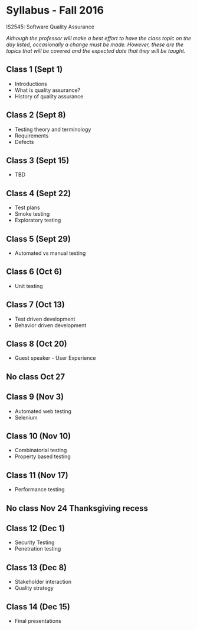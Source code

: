 # Syllabus - Fall 2016
IS2545: Software Quality Assurance

_Although the professor will make a best effort to have the class topic on the day listed, occasionally a change must be made.  However, these are the topics that will be covered and the expected date that they will be taught._

## Class 1 (Sept 1)
* Introductions
* What is quality assurance?
* History of quality assurance
## Class 2 (Sept 8)
* Testing theory and terminology
* Requirements
* Defects
## Class 3 (Sept 15)
* TBD
## Class 4 (Sept 22)
* Test plans
* Smoke testing
* Exploratory testing
## Class 5 (Sept 29)
* Automated vs manual testing
## Class 6 (Oct 6)
* Unit testing
## Class 7 (Oct 13)
* Test driven development
* Behavior driven development
## Class 8 (Oct 20)
* Guest speaker - User Experience
## No class Oct 27
## Class 9 (Nov 3)
* Automated web testing
* Selenium
## Class 10 (Nov 10)
* Combinatorial testing
* Property based testing
## Class 11 (Nov 17)
* Performance testing
## No class Nov 24 Thanksgiving recess
## Class 12 (Dec 1)
* Security Testing
* Penetration testing
## Class 13 (Dec 8)
* Stakeholder interaction
* Quality strategy
## Class 14 (Dec 15)
* Final presentations